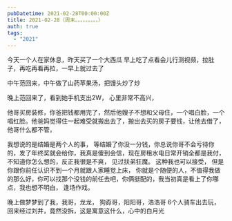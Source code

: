 ```yaml
---
pubDatetime: 2021-02-28T00:00:00Z
title: 2021-02-28（周末。。。。。。。。。）
auth: true
tags:
  - "2021"
---
```


今天一个人在家休息，昨天买了一个大西瓜
早上吃了点看会儿行测视频，拉肚子，再吃再看再拉，一早上就过去了

中午范回来，中午做了山药苹果汤，把馒头炒了炒

晚上范回来了，看到她手机支出2W， 心里非常不高兴，

他哥买房装修，你爸把钱都用完了，然后他嫂子不想和父母住，一个唱白脸，一个唱红脸。他爸妈觉得住一起难受就搬出去了，搬出去买的房子要钱，让他去借了，他哥什么都不管，

我想说的是结婚是两个人的事， 等结婚了你没一分钱，你总说你哥不会亏待你的，发了年终奖就会给你，我真是傻到会信，现在房租水电日常开销全都是我付，不知道你怎么想的，反正我很是不爽， 见过扶弟狂魔。 这种我也可以接受， 但是你跟你前任认识不到一个月就跟人家睡觉上床， 你就是个随便的人，不值得我做的那么好，你可以找那个没钱的前任去吧，你俩挺配的，我当初真是看上了你哪点，我也想不明白， 逢场作戏。

晚上做梦梦到了我，我哥，龙龙， 狗孬哥，阳阳哥，浩浩哥 6个人骑车出去玩，回来经过刘井，竟然没拆，这是寓意这什么，心中的白月光
